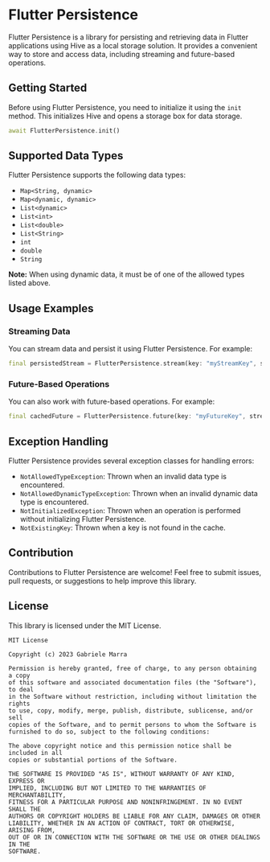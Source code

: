 # Flutter Persistence

Flutter Persistence is a library for persisting and retrieving data in Flutter applications using Hive as a local storage solution. It provides a convenient way to store and access data, including streaming and future-based operations.

## Getting Started

Before using Flutter Persistence, you need to initialize it using the `init` method. This initializes Hive and opens a storage box for data storage.

```dart  
await FlutterPersistence.init()  
```  

## Supported Data Types

Flutter Persistence supports the following data types:

- `Map<String, dynamic>`
- `Map<dynamic, dynamic>`
- `List<dynamic>`
- `List<int>`
- `List<double>`
- `List<String>`
- `int`
- `double`
- `String`

**Note:** When using dynamic data, it must be of one of the allowed types listed above.

## Usage Examples

### Streaming Data

You can stream data and persist it using Flutter Persistence. For example:

```dart  
final persistedStream = FlutterPersistence.stream(key: "myStreamKey", stream: myStream);  
```  

### Future-Based Operations

You can also work with future-based operations. For example:

```dart  
final cachedFuture = FlutterPersistence.future(key: "myFutureKey", stream: myFuture);  
```  

## Exception Handling

Flutter Persistence provides several exception classes for handling errors:

- `NotAllowedTypeException`: Thrown when an invalid data type is encountered.
- `NotAllowedDynamicTypeException`: Thrown when an invalid dynamic data type is encountered.
- `NotInitializedException`: Thrown when an operation is performed without initializing Flutter Persistence.
- `NotExistingKey`: Thrown when a key is not found in the cache.

## Contribution

Contributions to Flutter Persistence are welcome! Feel free to submit issues, pull requests, or suggestions to help improve this library.

## License

This library is licensed under the MIT License.
```  
MIT License  
  
Copyright (c) 2023 Gabriele Marra  
  
Permission is hereby granted, free of charge, to any person obtaining a copy  
of this software and associated documentation files (the "Software"), to deal  
in the Software without restriction, including without limitation the rights  
to use, copy, modify, merge, publish, distribute, sublicense, and/or sell  
copies of the Software, and to permit persons to whom the Software is  
furnished to do so, subject to the following conditions:  
  
The above copyright notice and this permission notice shall be included in all  
copies or substantial portions of the Software.  
  
THE SOFTWARE IS PROVIDED "AS IS", WITHOUT WARRANTY OF ANY KIND, EXPRESS OR  
IMPLIED, INCLUDING BUT NOT LIMITED TO THE WARRANTIES OF MERCHANTABILITY,  
FITNESS FOR A PARTICULAR PURPOSE AND NONINFRINGEMENT. IN NO EVENT SHALL THE  
AUTHORS OR COPYRIGHT HOLDERS BE LIABLE FOR ANY CLAIM, DAMAGES OR OTHER  
LIABILITY, WHETHER IN AN ACTION OF CONTRACT, TORT OR OTHERWISE, ARISING FROM,  
OUT OF OR IN CONNECTION WITH THE SOFTWARE OR THE USE OR OTHER DEALINGS IN THE  
SOFTWARE.
```